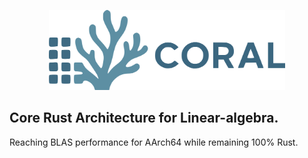 <p align="center">
  <img src="https://github.com/devdeliw/CORAL/blob/main/coral_logo.png"/ width="75%">
</p>

## Core Rust Architecture for Linear-algebra. 

Reaching BLAS performance for AArch64 while remaining 100% Rust.
